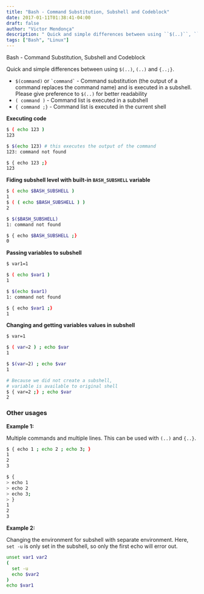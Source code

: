 ```yaml
---
title: "Bash - Command Substitution, Subshell and Codeblock"
date: 2017-01-11T01:38:41-04:00
draft: false
author: "Victor Mendonça"
description: " Quick and simple differences between using ``$(..)``, ``(..)`` and ``{..;}``."
tags: ["Bash", "Linux"]
---
```


Bash - Command Substitution, Subshell and Codeblock

Quick and simple differences between using `$(..)`, `(..)` and `{..;}`.

* `$(command)` or `` `command` `` - Command substitution (the output of a command replaces the command name) and is executed in a subshell. Please give preference to `$(..)` for better readability
* `( command )` - Command list is executed in a subshell
* `{ command ;}` - Command list is executed in the current shell

**Executing code**

```bash
$ ( echo 123 )
123

$ $(echo 123) # this executes the output of the command
123: command not found

$ { echo 123 ;}
123
```

**Fiding subshell level with built-in `BASH_SUBSHELL` variable**

```bash
$ ( echo $BASH_SUBSHELL )
1
$ ( ( echo $BASH_SUBSHELL ) )
2

$ $($BASH_SUBSHELL)
1: command not found

$ { echo $BASH_SUBSHELL ;}
0
```

**Passing variables to subshell**

```bash
$ var1=1

$ ( echo $var1 )
1

$ $(echo $var1)
1: command not found

$ { echo $var1 ;}
1
```

**Changing and getting variables values in subshell**

```bash
$ var=1

$ ( var=2 ) ; echo $var
1

$ $(var=2) ; echo $var
1

# Because we did not create a subshell,
# variable is available to original shell
$ { var=2 ;} ; echo $var
2
```

### **Other usages**

**Example 1:**

Multiple commands and multiple lines. This can be used with `(..)` and `{..}`.

```bash
$ { echo 1 ; echo 2 ; echo 3; }
1
2
3

$ {
> echo 1
> echo 2
> echo 3;
> }
1
2
3
```

**Example 2:**

Changing the environment for subshell with separate environment. Here, `set -u` is only set in the subshell, so only the first echo will error out.

```bash
unset var1 var2
(
  set -u
  echo $var2
)
echo $var1
```
